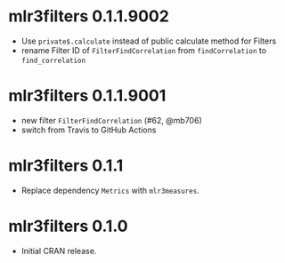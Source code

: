 # mlr3filters 0.1.1.9002

* Use `private$.calculate` instead of public calculate method for Filters 
* rename Filter ID of `FilterFindCorrelation` from `findCorrelation` to `find_correlation`


# mlr3filters 0.1.1.9001

* new filter `FilterFindCorrelation` (#62, @mb706)
* switch from Travis to GitHub Actions


# mlr3filters 0.1.1

* Replace dependency `Metrics` with `mlr3measures`.

# mlr3filters 0.1.0

* Initial CRAN release.
